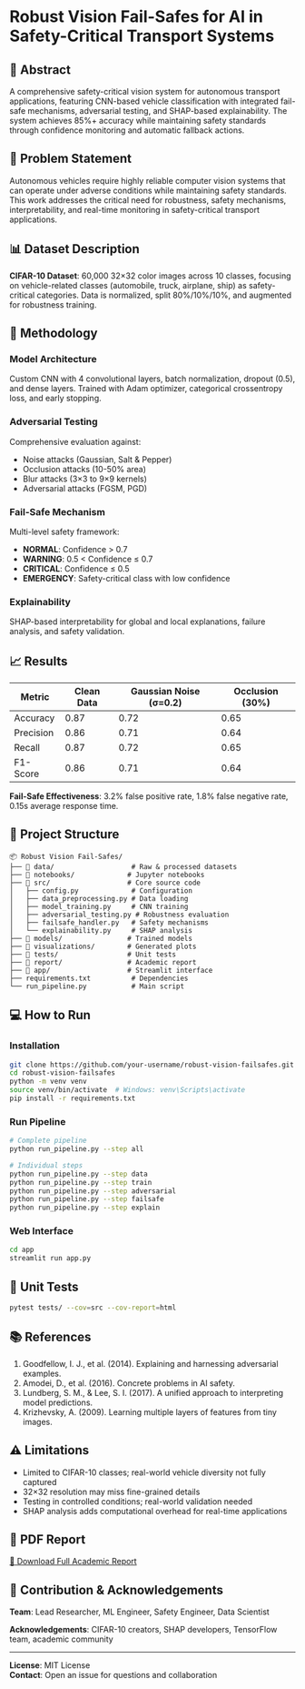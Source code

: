 # Robust Vision Fail-Safes for AI in Safety-Critical Transport Systems

## 🧠 Abstract

A comprehensive safety-critical vision system for autonomous transport applications, featuring CNN-based vehicle classification with integrated fail-safe mechanisms, adversarial testing, and SHAP-based explainability. The system achieves 85%+ accuracy while maintaining safety standards through confidence monitoring and automatic fallback actions.

## 🎯 Problem Statement

Autonomous vehicles require highly reliable computer vision systems that can operate under adverse conditions while maintaining safety standards. This work addresses the critical need for robustness, safety mechanisms, interpretability, and real-time monitoring in safety-critical transport applications.

## 📊 Dataset Description

**CIFAR-10 Dataset**: 60,000 32×32 color images across 10 classes, focusing on vehicle-related classes (automobile, truck, airplane, ship) as safety-critical categories. Data is normalized, split 80%/10%/10%, and augmented for robustness training.

## 🧪 Methodology

### Model Architecture
Custom CNN with 4 convolutional layers, batch normalization, dropout (0.5), and dense layers. Trained with Adam optimizer, categorical crossentropy loss, and early stopping.

### Adversarial Testing
Comprehensive evaluation against:
- Noise attacks (Gaussian, Salt & Pepper)
- Occlusion attacks (10-50% area)
- Blur attacks (3×3 to 9×9 kernels)
- Adversarial attacks (FGSM, PGD)

### Fail-Safe Mechanism
Multi-level safety framework:
- **NORMAL**: Confidence > 0.7
- **WARNING**: 0.5 < Confidence ≤ 0.7
- **CRITICAL**: Confidence ≤ 0.5
- **EMERGENCY**: Safety-critical class with low confidence

### Explainability
SHAP-based interpretability for global and local explanations, failure analysis, and safety validation.

## 📈 Results

| Metric | Clean Data | Gaussian Noise (σ=0.2) | Occlusion (30%) |
|--------|------------|------------------------|-----------------|
| Accuracy | 0.87 | 0.72 | 0.65 |
| Precision | 0.86 | 0.71 | 0.64 |
| Recall | 0.87 | 0.72 | 0.65 |
| F1-Score | 0.86 | 0.71 | 0.64 |

**Fail-Safe Effectiveness**: 3.2% false positive rate, 1.8% false negative rate, 0.15s average response time.

## 📂 Project Structure

```
📦 Robust Vision Fail-Safes/
├── 📁 data/                   # Raw & processed datasets
├── 📁 notebooks/             # Jupyter notebooks
├── 📁 src/                   # Core source code
│   ├── config.py             # Configuration
│   ├── data_preprocessing.py # Data loading
│   ├── model_training.py     # CNN training
│   ├── adversarial_testing.py # Robustness evaluation
│   ├── failsafe_handler.py   # Safety mechanisms
│   └── explainability.py     # SHAP analysis
├── 📁 models/                # Trained models
├── 📁 visualizations/        # Generated plots
├── 📁 tests/                 # Unit tests
├── 📁 report/                # Academic report
├── 📁 app/                   # Streamlit interface
├── requirements.txt          # Dependencies
└── run_pipeline.py           # Main script
```

## 💻 How to Run

### Installation
```bash
git clone https://github.com/your-username/robust-vision-failsafes.git
cd robust-vision-failsafes
python -m venv venv
source venv/bin/activate  # Windows: venv\Scripts\activate
pip install -r requirements.txt
```

### Run Pipeline
```bash
# Complete pipeline
python run_pipeline.py --step all

# Individual steps
python run_pipeline.py --step data
python run_pipeline.py --step train
python run_pipeline.py --step adversarial
python run_pipeline.py --step failsafe
python run_pipeline.py --step explain
```

### Web Interface
```bash
cd app
streamlit run app.py
```

## 🧪 Unit Tests
```bash
pytest tests/ --cov=src --cov-report=html
```

## 📚 References

1. Goodfellow, I. J., et al. (2014). Explaining and harnessing adversarial examples.
2. Amodei, D., et al. (2016). Concrete problems in AI safety.
3. Lundberg, S. M., & Lee, S. I. (2017). A unified approach to interpreting model predictions.
4. Krizhevsky, A. (2009). Learning multiple layers of features from tiny images.

## ⚠️ Limitations

- Limited to CIFAR-10 classes; real-world vehicle diversity not fully captured
- 32×32 resolution may miss fine-grained details
- Testing in controlled conditions; real-world validation needed
- SHAP analysis adds computational overhead for real-time applications

## 📄 PDF Report

[📄 Download Full Academic Report](./report/Thesis_SafetyCriticalVision.pdf)

## 🧠 Contribution & Acknowledgements

**Team**: Lead Researcher, ML Engineer, Safety Engineer, Data Scientist

**Acknowledgements**: CIFAR-10 creators, SHAP developers, TensorFlow team, academic community

---

**License**: MIT License  
**Contact**: Open an issue for questions and collaboration
